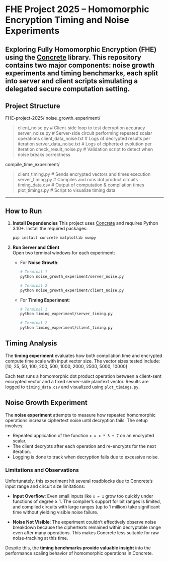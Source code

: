 # FHE Project 2025 – Homomorphic Encryption Timing and Noise Experiments

Exploring Fully Homomorphic Encryption (FHE) using the [Concrete](https://github.com/zama-ai/concrete) library. 
This repository contains two major components: **noise growth experiments** and **timing benchmarks**, each split into server and client scripts simulating a delegated secure computation setting.
---

## Project Structure
FHE-project-2025/
noise_growth_experiment/
 >  client_noise.py # Client-side loop to test decryption accuracy
 >  server_noise.py # Server-side circuit performing repeated scalar operations
 >  client_data_noise.txt # Logs of decrypted results per iteration
 >  server_data_noise.txt # Logs of ciphertext evolution per iteration
 >  check_result_noise.py # Validation script to detect when noise breaks correctness

compile_time_experiment/
 >  client_timing.py # Sends encrypted vectors and times execution
 >  server_timing.py # Compiles and runs dot product circuits
 >  timing_data.csv # Output of computation & compilation times
 >  plot_timings.py # Script to visualize timing data

---

## How to Run

1. **Install Dependencies**
   This project uses [Concrete](https://github.com/zama-ai/concrete) and requires Python 3.10+. Install the required packages:
   ```bash
   pip install concrete matplotlib numpy

2. **Run Server and Client**  
   Open two terminal windows for each experiment:

   - For **Noise Growth**:

     ```bash
     # Terminal 1
     python noise_growth_experiment/server_noise.py

     # Terminal 2
     python noise_growth_experiment/client_noise.py
     ```

   - For **Timing Experiment**:

     ```bash
     # Terminal 1
     python timing_experiment/server_timing.py

     # Terminal 2
     python timing_experiment/client_timing.py
     ```

## Timing Analysis

The **timing experiment** evaluates how both compilation time and encrypted compute time scale with input vector size. The vector sizes tested include:
[10, 25, 50, 100, 200, 500, 1000, 2000, 2500, 5000, 10000]


Each test runs a homomorphic dot product operation between a client-sent encrypted vector and a fixed server-side plaintext vector. Results are logged to `timing_data.csv` and visualized using `plot_timings.py`.


## Noise Growth Experiment

The **noise experiment** attempts to measure how repeated homomorphic operations increase ciphertext noise until decryption fails. The setup involves:

- Repeated application of the function `x = x * 3 + 7` on an encrypted scalar.
- The client decrypts after each operation and re-encrypts for the next iteration.
- Logging is done to track when decryption fails due to excessive noise.


### Limitations and Observations

Unfortunately, this experiment hit several roadblocks due to Concrete’s input range and circuit size limitations:

- **Input Overflow**: Even small inputs like `x = 1` grow too quickly under functions of degree ≥ 1. The compiler’s support for bit ranges is limited, and compiled circuits with large ranges (up to 1 million) take significant time without yielding visible noise failure.

- **Noise Not Visible**: The experiment couldn’t effectively observe noise breakdown because the ciphertexts remained within decryptable range even after many operations. This makes Concrete less suitable for raw noise-tracking at this time.

Despite this, the **timing benchmarks provide valuable insight** into the performance scaling behavior of homomorphic operations in Concrete.


